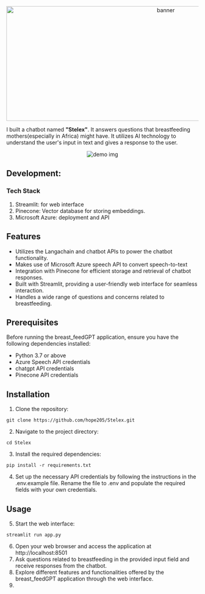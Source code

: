 <p  align="center">

<img  src="banner_pic.png"  alt="banner"  height=300  width=820/>

</p>  


I built a chatbot named **"Stelex"**. It answers questions that breastfeeding mothers(especially in Africa) might have. It utilizes AI technology to understand the user's input in text and gives a response to the user. 
<p  align="center">

<img  src="breast_feeding_image.PNG"  alt="demo img"/>

</p>  

## Development: 

### Tech Stack
1. Streamlit: for web interface
2. Pinecone: Vector database for storing embeddings.
3. Microsoft Azure: deployment and API


## Features
- Utilizes the Langachain and chatbot APIs to power the chatbot functionality.
- Makes use of Microsoft Azure speech API to convert speech-to-text
- Integration with Pinecone for efficient storage and retrieval of chatbot responses.
- Built with Streamlit, providing a user-friendly web interface for seamless interaction.
- Handles a wide range of questions and concerns related to breastfeeding.

## Prerequisites
Before running the breast_feedGPT application, ensure you have the following dependencies installed:

- Python 3.7 or above
- Azure Speech API credentials
- chatgpt API credentials
- Pinecone API credentials

## Installation

1. Clone the repository:

```
git clone https://github.com/hope205/Stelex.git

```
2. Navigate to the project directory:

```
cd Stelex
```
3. Install the required dependencies:

```
pip install -r requirements.txt
```
4. Set up the necessary API credentials by following the instructions in the .env.example file. Rename the file to .env and populate the required fields with your own credentials.

## Usage

5. Start the web interface:

```
streamlit run app.py
```

6. Open your web browser and access the application at http://localhost:8501
7. Ask questions related to breastfeeding in the provided input field and receive responses from the chatbot.
8. Explore different features and functionalities offered by the breast_feedGPT application through the web interface. 
9. 
